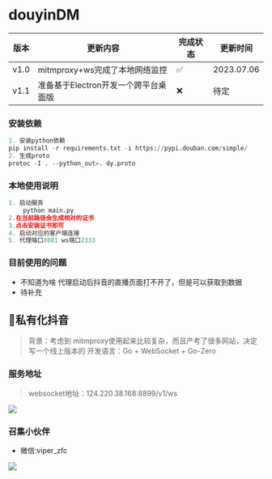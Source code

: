 # douyinDM

| 版本   | 更新内容                                                                             | 完成状态 | 更新时间       |
|------|---------------------------------------------------------------------------------------|--|------------|
| v1.0 | mitmproxy+ws完成了本地网络监控            | ✅ | 2023.07.06 |
| v1.1 | 准备基于Electron开发一个跨平台桌面版            | ❌ | 待定 |
### 安装依赖
```python
1. 安装python依赖
pip install -r requirements.txt -i https://pypi.douban.com/simple/
2. 生成proto
protoc -I . --python_out=. dy.proto
```
### 本地使用说明
```python
1. 启动服务
	python main.py
2.在当前路径会生成相对的证书
3.点击安装证书即可
4. 启动对应的客户端连接
5. 代理端口8081 ws端口2333 
```



### 目前使用的问题
- 不知道为啥 代理启动后抖音的直播页面打不开了，但是可以获取到数据
- 待补充


## 🧪私有化抖音
> 背景：考虑到 mitmproxy使用起来比较复杂，而且产考了很多网站，决定写一个线上版本的
> 开发语言：Go + WebSocket + Go-Zero

### 服务地址
> websocket地址：124.220.38.168:8899/v1/ws


![](https://www.showdoc.com.cn/server/api/attachment/visitFile?sign=57134260e33069bc518831f5d429b776&file=file.png)
### 召集小伙伴
- 微信:viper_zfc

![](https://www.showdoc.com.cn/server/api/attachment/visitFile?sign=40b039433a49f34136e1226ee0609957&file=file.png)